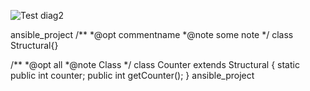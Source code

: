 ![Test diag2](https://g.gravizo.com/source/svg/ansible_project?https://raw.githubusercontent.com/1gog/kvm_ansible/master/ansible_class.md)
<detail>
<summary></summary>
ansible_project
/**
*@opt commentname
*@note  some note
*/
class Structural{}

/**
*@opt all
*@note Class
*/
class Counter extends Structural {
        static public int counter;
        public int getCounter();
}
ansible_project
</detail>
